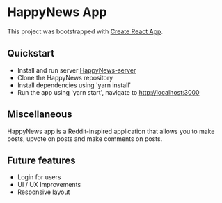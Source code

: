 # HappyNews App

This project was bootstrapped with [Create React App](https://github.com/facebookincubator/create-react-app).

## Quickstart

* Install and run server [HappyNews-server](https://github.com/ngkelly3/HappyNews-server)
* Clone the HappyNews repository
* Install dependencies using 'yarn install'
* Run the app using 'yarn start', navigate to [http://localhost:3000](http://localhost:3000)

## Miscellaneous

HappyNews app is a Reddit-inspired application that allows you to make posts, upvote on posts and make comments on posts.

## Future features
* Login for users
* UI / UX Improvements
* Responsive layout
